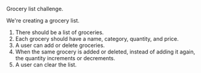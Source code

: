 Grocery list challenge.

We're creating a grocery list.

1. There should be a list of groceries.
2. Each grocery should have a name, category, quantity, and price.
3. A user can add or delete groceries.
4. When the same grocery is added or deleted, instead of adding it again, the quantity increments or decrements.
5. A user can clear the list.